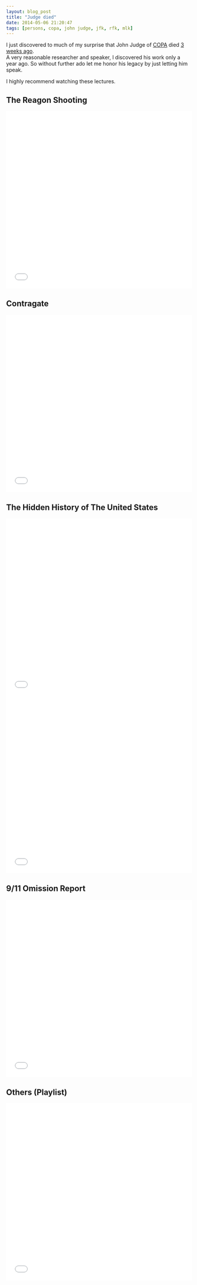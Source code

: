 ```yaml
---
layout: blog_post
title: "Judge died"
date: 2014-05-06 21:20:47
tags: [persons, copa, john judge, jfk, rfk, mlk]
---
```


I just discovered to much of my surprise that John Judge of [COPA](http://politicalassassinations.com/) died [3 weeks ago](http://politicalassassinations.com/2014/04/john-judge-has-passed-away/).  
A very reasonable researcher and speaker, I discovered his work only a year ago. So without further ado let me honor his legacy by just letting him speak.

<span class="text-muted">I highly recommend watching these lectures.</span>

## The Reagon Shooting

<div class="embed embed-video">
<iframe width="100%" height="480" src="//www.youtube.com/embed/kZZnuJ_8Xs8" frameborder="0" allowfullscreen></iframe>
</div>

## Contragate

<div class="embed embed-video">
<iframe width="100%" height="480" src="//www.youtube.com/embed/BQBg_J_H4WY" frameborder="0" allowfullscreen></iframe>
</div>

## The Hidden History of The United States

<div class="embed embed-video">
<iframe width="100%" height="480" src="//www.youtube.com/embed/Z0Z7Gi3nhVM" frameborder="0" allowfullscreen></iframe>
</div>

<div class="embed embed-video">
<iframe width="100%" height="480" src="//www.youtube.com/embed/11T6jjPKGqg" frameborder="0" allowfullscreen></iframe>
</div>

## 9/11 Omission Report

<div class="embed embed-video">
<iframe width="100%" height="480" src="//www.youtube.com/embed/bvGFOx5lcJM" frameborder="0" allowfullscreen></iframe>
</div>

## Others (Playlist)

<div class="embed embed-video">
<iframe width="100%" height="480" src="//www.youtube.com/embed/videoseries?list=PL731300DF0D8F1D50" frameborder="0" allowfullscreen></iframe>
</div>

